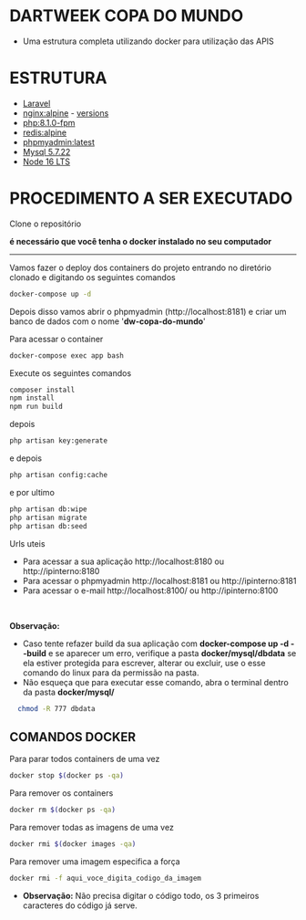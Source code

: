 

# DARTWEEK COPA DO MUNDO
- Uma estrutura completa utilizando docker para utilização das APIS

# ESTRUTURA
 * [Laravel](https://laravel.com)
 * [nginx:alpine](https://hub.docker.com/_/nginx) - [versions](https://nginx.org/en/CHANGES)
 * [php:8.1.0-fpm](https://hub.docker.com/_/php)
 * [redis:alpine](https://hub.docker.com/_/redis)
 * [phpmyadmin:latest](https://hub.docker.com/_/phpmyadmin)
 * [Mysql 5.7.22](https://hub.docker.com/_/mysql)
 * [Node 16 LTS](https://github.com/nodesource/distributions#debmanual)


 # PROCEDIMENTO A SER EXECUTADO

Clone o repositório 

**é necessário que você tenha o docker instalado no seu computador**


----

Vamos fazer o deploy dos containers do projeto entrando no diretório clonado e digitando os seguintes comandos
```sh
docker-compose up -d
```

Depois disso vamos abrir o phpmyadmin (http://localhost:8181)  e criar um banco de dados com o nome '**dw-copa-do-mundo**'


Para acessar o container
```sh
docker-compose exec app bash
```

Execute os seguintes comandos
```sh
composer install
npm install
npm run build
```
depois
```sh
php artisan key:generate
```
e depois
```sh
php artisan config:cache
```

e por ultimo
```sh
php artisan db:wipe
php artisan migrate
php artisan db:seed
```

Urls uteis

- Para acessar a sua aplicação  http://localhost:8180 ou  http://ipinterno:8180
- Para acessar o phpmyadmin http://localhost:8181 ou http://ipinterno:8181
- Para acessar o e-mail http://localhost:8100/ ou http://ipinterno:8100

<br>

**Observação:**
- Caso tente refazer build da sua aplicação com **docker-compose up -d --build** e se aparecer um  erro, 
  verifique  a pasta **docker/mysql/dbdata** se ela estiver protegida para escrever, alterar ou excluir, use o esse
  comando do linux para da permissão na pasta.
- Não esqueça que para executar esse comando, abra o terminal dentro da pasta **docker/mysql/**

```sh
  chmod -R 777 dbdata
```


## COMANDOS DOCKER

Para parar todos containers de uma vez
```sh
docker stop $(docker ps -qa)
```

Para remover os containers
```sh
docker rm $(docker ps -qa)
```

Para remover todas as imagens de uma vez
```sh
docker rmi $(docker images -qa)
```

Para remover uma imagem especifica a força
```sh
docker rmi -f aqui_voce_digita_codigo_da_imagem
```
- **Observação:** Não precisa digitar o código todo,  os 3 primeiros caracteres do código já serve.
